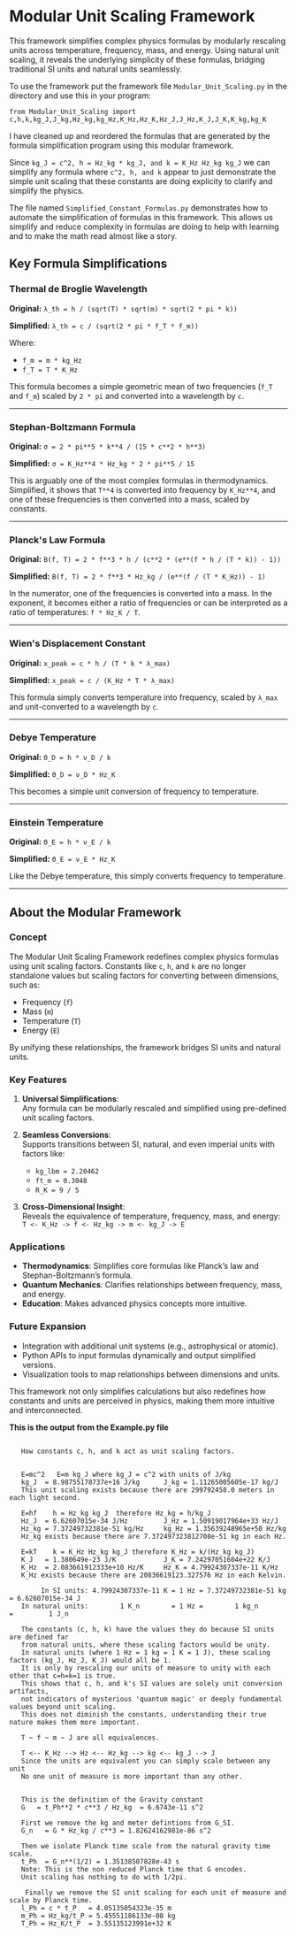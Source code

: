 # Modular Unit Scaling Framework

This framework simplifies complex physics formulas by modularly rescaling units across temperature, frequency, mass, and energy. Using natural unit scaling, it reveals the underlying simplicity of these formulas, bridging traditional SI units and natural units seamlessly.

To use the framework put the framework file `Modular_Unit_Scaling.py` in the directory and use this in your program:

`from Modular_Unit_Scaling import c,h,k,kg_J,J_kg,Hz_kg,kg_Hz,K_Hz,Hz_K,Hz_J,J_Hz,K_J,J_K,K_kg,kg_K`

I have cleaned up and reordered the formulas that are generated by the formula simplification program using this modular framework.

Since `kg_J = c^2, h = Hz_kg * kg_J, and k = K_Hz Hz_kg kg_J` we can simplify any formula where `c^2, h, and k` appear to just demonstrate the simple unit scaling that these constants are doing explicity to clarify and simplify the physics.

The file named `Simplified_Constant_Formulas.py` demonstrates how to automate the simplification of formulas in this framework.  This allows us simplify and reduce complexity in formulas are doing to help with learning and to make the math read almost like a story.

## Key Formula Simplifications

### Thermal de Broglie Wavelength
**Original:**    `λ_th = h / (sqrt(T) * sqrt(m) * sqrt(2 * pi * k))`

**Simplified:**  `λ_th = c / (sqrt(2 * pi * f_T * f_m))`

Where:  
- `f_m = m * kg_Hz`  
- `f_T = T * K_Hz`

This formula becomes a simple geometric mean of two frequencies (`f_T` and `f_m`) scaled by `2 * pi` and converted into a wavelength by `c`.

---

### Stephan-Boltzmann Formula
**Original:**    `σ = 2 * pi**5 * k**4 / (15 * c**2 * h**3)`

**Simplified:**  `σ = K_Hz**4 * Hz_kg * 2 * pi**5 / 15`

This is arguably one of the most complex formulas in thermodynamics. Simplified, it shows that `T**4` is converted into frequency by `K_Hz**4`, and one of these frequencies is then converted into a mass, scaled by constants.

---

### Planck's Law Formula
**Original:**    `B(f, T) = 2 * f**3 * h / (c**2 * (e**(f * h / (T * k)) - 1))`

**Simplified:**  `B(f, T) = 2 * f**3 * Hz_kg / (e**(f / (T * K_Hz)) - 1)`

In the numerator, one of the frequencies is converted into a mass. In the exponent, it becomes either a ratio of frequencies or can be interpreted as a ratio of temperatures: `f * Hz_K / T`.

---

### Wien's Displacement Constant
**Original:**    `x_peak = c * h / (T * k * λ_max)`

**Simplified:**  `x_peak = c / (K_Hz * T * λ_max)`

This formula simply converts temperature into frequency, scaled by `λ_max` and unit-converted to a wavelength by `c`.

---

### Debye Temperature
**Original:**    `Θ_D = h * ν_D / k`

**Simplified:**  `Θ_D = ν_D * Hz_K`

This becomes a simple unit conversion of frequency to temperature.

---

### Einstein Temperature
**Original:**    `Θ_E = h * ν_E / k`

**Simplified:**  `Θ_E = ν_E * Hz_K`

Like the Debye temperature, this simply converts frequency to temperature.

---

## About the Modular Framework

### Concept
The Modular Unit Scaling Framework redefines complex physics formulas using unit scaling factors. Constants like `c`, `h`, and `k` are no longer standalone values but scaling factors for converting between dimensions, such as:
- Frequency (`f`)
- Mass (`m`)
- Temperature (`T`)
- Energy (`E`)

By unifying these relationships, the framework bridges SI units and natural units.

### Key Features
1. **Universal Simplifications**:  
   Any formula can be modularly rescaled and simplified using pre-defined unit scaling factors.

2. **Seamless Conversions**:  
   Supports transitions between SI, natural, and even imperial units with factors like:
   - `kg_lbm = 2.20462`  
   - `ft_m = 0.3048`  
   - `R_K = 9 / 5`

3. **Cross-Dimensional Insight**:  
   Reveals the equivalence of temperature, frequency, mass, and energy:  
   `T <- K_Hz -> f <- Hz_kg -> m <- kg_J -> E`

### Applications
- **Thermodynamics**: Simplifies core formulas like Planck’s law and Stephan-Boltzmann’s formula.
- **Quantum Mechanics**: Clarifies relationships between frequency, mass, and energy.
- **Education**: Makes advanced physics concepts more intuitive.

### Future Expansion
- Integration with additional unit systems (e.g., astrophysical or atomic).
- Python APIs to input formulas dynamically and output simplified versions.
- Visualization tools to map relationships between dimensions and units.

This framework not only simplifies calculations but also redefines how constants and units are perceived in physics, making them more intuitive and interconnected.

**This is the output from the Example.py file**
```

   How constants c, h, and k act as unit scaling factors.


   E=mc^2   E=m kg_J where kg_J = c^2 with units of J/kg
   kg_J  = 8.98755178737e+16 J/kg      J_kg = 1.11265005605e-17 kg/J
   This unit scaling exists because there are 299792458.0 meters in each light second.

   E=hf    h = Hz_kg kg_J  therefore Hz_kg = h/kg_J
   Hz_J  = 6.62607015e-34 J/Hz         J_Hz = 1.50919017964e+33 Hz/J
   Hz_kg = 7.37249732381e-51 kg/Hz     kg_Hz = 1.35639248965e+50 Hz/kg
   Hz_kg exists because there are 7.372497323812708e-51 kg in each Hz.

   E=kT    k = K_Hz Hz_kg kg_J therefore K_Hz = k/(Hz_kg kg_J)
   K_J   = 1.380649e-23 J/K            J_K = 7.24297051604e+22 K/J
   K_Hz  = 2.083661912333e+10 Hz/K     Hz_K = 4.79924307337e-11 K/Hz
   K_Hz exists because there are 20836619123.327576 Hz in each Kelvin.

        In SI units: 4.79924307337e-11 K = 1 Hz = 7.37249732381e-51 kg = 6.62607015e-34 J
   In natural units:        1 K_n        = 1 Hz =        1 kg_n        =         1 J_n

   The constants (c, h, k) have the values they do because SI units are defined far
   from natural units, where these scaling factors would be unity.
   In natural units (where 1 Hz = 1 kg = 1 K = 1 J), these scaling factors (kg_J, Hz_J, K_J) would all be 1.
   It is only by rescaling our units of measure to unity with each other that c=h=k=1 is true.
   This shows that c, h, and k's SI values are solely unit conversion artifacts,
   not indicators of mysterious 'quantum magic' or deeply fundamental values beyond unit scaling.
   This does not diminish the constants, understanding their true nature makes them more important.

   T ~ f ~ m ~ J are all equivalences.

   T <-- K_Hz --> Hz <-- Hz_kg --> kg <-- kg_J --> J
   Since the units are equivalent you can simply scale between any unit
   No one unit of measure is more important than any other.


   This is the definition of the Gravity constant
   G   = t_Ph**2 * c**3 / Hz_kg  = 6.6743e-11 s^2

   First we remove the kg and meter defintions from G_SI.
   G_n   = G * Hz_kg / c**3 = 1.82624162981e-86 s^2

   Then we isolate Planck time scale from the natural gravity time scale.
   t_Ph  = G_n**(1/2) = 1.35138507828e-43 s
   Note: This is the non reduced Planck time that G encodes.
   Unit scaling has nothing to do with 1/2pi.

    Finally we remove the SI unit scaling for each unit of measure and scale by Planck time.
   l_Ph = c * t_P   = 4.05135054323e-35 m
   m_Ph = Hz_kg/t_P = 5.45551186133e-08 kg
   T_Ph = Hz_K/t_P  = 3.55135123991e+32 K


```
